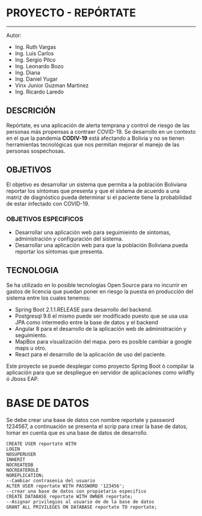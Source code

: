 # PROYECTO - REPÓRTATE
----
Autor: 
* Ing. Ruth Vargas 
* Ing. Luis Carlos
* Ing. Sergio Pilco 
* Ing. Leonardo Bozo
* Ing. Diana
* Ing. Daniel Yugar
* Vinx Junior Guzman Martinez
* Ing. Ricardo Laredo 

##   DESCRICIÓN
Repórtate, es una aplicación de alerta temprana y control de riesgo de las personas más propensas a contraer COVID-19.
Se desarrollo en un contexto en el que la pandemia **CODIV-19** está afectando a Bolivia y no se tienen herramientas 
tecnológicas que nos permitan mejorar el manejo de las personas sospechosas.
##   OBJETIVOS
El objetivo es desarrollar un sistema que permita a la población Boliviana reportar los síntomas que presenta y que el 
sistema de acuerdo a una matriz de diagnóstico pueda determinar si el paciente tiene la probabilidad de estar infectado con
COVID-19.
###  OBJETIVOS ESPECIFICOS
*   Desarrollar una aplicación web para seguimieinto de síntomas, administración y configuración del sistema.
*   Desarrollar una aplicación web para que la población Boliviana pueda reportar los síntomas que presenta.

##   TECNOLOGIA
Se ha utilizado en lo posible tecnologías Open Source para no incurrir en gastos de licencia que puedan poner en riesgo 
la puesta en producción del sistema entre los cuales tenemos:
* Spring Boot 2.1.1.RELEASE para desarrollo del backend.
* Postgresql 9.6 el mismo puede ser modificado puesto que se usa usa JPA como intermedio entre la base de datos y el backend
* Angular 8  para el desarrollo de la aplicación web de administración y seguimiento.
* MapBox para visualización del mapa. pero es posible cambiar a google maps u otro.
* React para el desarrollo de la aplicación de uso del paciente.

Este proyecto se puede desplegar como proyecto Spring Boot ó compilar la aplicación para que se despliegue en servidor
de aplicaciones como wildfly ó Jboss EAP.

# BASE DE DATOS

Se debe crear una base de datos con nombre reportate y password 1234567, a continuación se presenta el scrip para crear 
la base de datos, tomar en cuenta que es una base de datos de desarrollo.

    CREATE USER reportate WITH
    LOGIN
    NOSUPERUSER
    INHERIT
    NOCREATEDB
    NOCREATEROLE
    NOREPLICATION;
    --Cambiar contrasenia del usuario
    ALTER USER reportate WITH PASSWORD '123456';
    --crear una base de datos con propietario especifico
    CREATE DATABASE reportate WITH OWNER reportate;
    --Asignar privilegios al usuario de de la base de datos
    GRANT ALL PRIVILEGES ON DATABASE reportate TO reportate;
